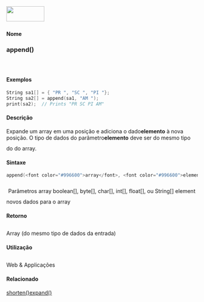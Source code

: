 <img height="40" src="../images/1pix.gif" width="100"/>
<img height="1" src="../images/1pix.gif" width="20"/>
<img height="1" src="../images/1pix.gif" width="555"/>

#### Nome
### append()
<img height="25" src="../images/1pix.gif" width="1"/>

#### Exemplos

```pde
String sa1[] = { "PR ", "SC ", "PI "}; 
String sa2[] = append(sa1, "AM "); 
print(sa2);  // Prints "PR SC PI AM" 

```

#### Descrição
Expande um array em uma posição e adiciona o dado**elemento** à nova posição. O tipo de dados do parâmetro**elemento** deve ser do mesmo tipo do do array.
<img height="25" src="../images/1pix.gif" width="1"/>

#### Sintaxe
```pde
append(<font color="#996600">array</font>, <font color="#996600">elemento</font>)

```
<img height="25" src="../images/1pix.gif" width="1"/>
Parâmetros
array
boolean[], byte[], char[], int[], float[], ou String[]
element
novos dados para o array
<img height="25" src="../images/1pix.gif" width="1"/>

#### Retorno

	
Array (do mesmo tipo de dados da entrada)
<img height="25" src="../images/1pix.gif" width="1"/>

#### Utilização

	
Web & Applicações
<img height="25" src="../images/1pix.gif" width="1"/>

#### Relacionado
[shorten()](shorten_)[expand()](expand_)
